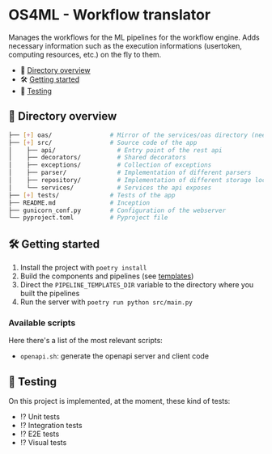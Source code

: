 # OS4ML - Workflow translator

Manages the workflows for the ML pipelines for the workflow engine. Adds necessary information such as the execution informations (usertoken, computing resources, etc.) on the fly to them.

- 📂 [Directory overview](#📂-directory-overview)
- 🛠️ [Getting started](#🛠️-getting-started)
- 🧪 [Testing](#🧪-testing)

## 📂 Directory overview

```bash
├── [+] oas/                # Mirror of the services/oas directory (needed for the docker build)
├── [+] src/                # Source code of the app
│    ├── api/                 # Entry point of the rest api
│    ├── decorators/          # Shared decorators
│    ├── exceptions/          # Collection of exceptions
│    ├── parser/              # Implementation of different parsers
│    ├── repository/          # Implementation of different storage locations of the pipelines
│    └── services/            # Services the api exposes
├── [+] tests/              # Tests of the app
├── README.md               # Inception
├── gunicorn_conf.py        # Configuration of the webserver
└── pyproject.toml          # Pyproject file
```

## 🛠️ Getting started

1. Install the project with `poetry install`
2. Build the components and pipelines (see [templates](/templates/README.md))
3. Direct the `PIPELINE_TEMPLATES_DIR` variable to the directory where you built the pipelines
4. Run the server with `poetry run python src/main.py`

### Available scripts

Here there's a list of the most relevant scripts:

- `openapi.sh`: generate the openapi server and client code

## 🧪 Testing

On this project is implemented, at the moment, these kind of tests:

- ⁉️ Unit tests
- ⁉️ Integration tests
- ⁉️ E2E tests
- ⁉️ Visual tests
